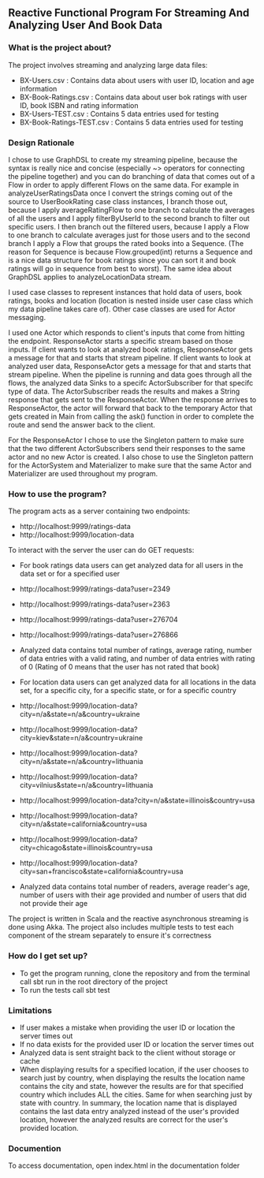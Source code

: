 ## Reactive Functional Program For Streaming And Analyzing User And Book Data ##

### What is the project about? ###

The project involves streaming and analyzing large data files:

* BX-Users.csv : Contains data about users with user ID, location and age information
* BX-Book-Ratings.csv : Contains data about user bok ratings with user ID, book ISBN and rating information
* BX-Users-TEST.csv : Contains 5 data entries used for testing
* BX-Book-Ratings-TEST.csv : Contains 5 data entries used for testing

### Design Rationale ###

I chose to use GraphDSL to create my streaming pipeline, because the syntax is really nice and concise (especially ~> operators for connecting
the pipeline together) and you can do branching of data that comes out of a Flow in order to apply different Flows on the same data.  For example
in analyzeUserRatingsData once I convert the strings coming out of the source to UserBookRating case class instances, I branch those out, because 
I apply averageRatingFlow to one branch to calculate the averages of all the users and I apply filterByUserId to the second branch to filter out 
specific users.  I then branch out the filtered users, because I apply a Flow to one branch to calculate averages just for those users and to the
second branch I apply a Flow that groups the rated books into a Sequence.  (The reason for Sequence is because Flow.grouped(int) returns a 
Sequence and is a nice data structure for book ratings since you can sort it and book ratings will go in sequence from best to worst). The same 
idea about GraphDSL applies to analyzeLocationData stream.

I used case classes to represent instances that hold data of users, book ratings, books and location (location is nested inside user case class 
which my data pipeline takes care of).  Other case classes are used for Actor messaging.

I used one Actor which responds to client's inputs that come from hitting the endpoint.  ResponseActor starts a specific stream based on those
inputs.  If client wants to look at analyzed book ratings, ResponseActor gets a message for that and starts that stream pipeline.  If client
wants to look at analyzed user data, ResponseActor gets a message for that and starts that stream pipeline.  When the pipeline is running and
data goes through all the flows, the analyzed data Sinks to a specifc ActorSubscriber for that specifc type of data.  The ActorSubscriber reads
the results and makes a String response that gets sent to the ResponseActor.  When the response arrives to ResponseActor, the actor will forward
that back to the temporary Actor that gets created in Main from calling the ask() function in order to complete the route and send the answer
back to the client.

For the ResponseActor I chose to use the Singleton pattern to make sure that the two different ActorSubscribers send their responses to the same
actor and no new Actor is created. I also chose to use the Singleton pattern for the ActorSystem and Materializer to make sure that the same
Actor and Materializer are used throughout my program.

### How to use the program? ###

The program acts as a server containing two endpoints:

* http://localhost:9999/ratings-data
* http://localhost:9999/location-data

To interact with the server the user can do GET requests:

* For book ratings data users can get analyzed data for all users in the data set or for a specified user
* http://localhost:9999/ratings-data?user=2349
* http://localhost:9999/ratings-data?user=2363
* http://localhost:9999/ratings-data?user=276704
* http://localhost:9999/ratings-data?user=276866
* Analyzed data contains total number of ratings, average rating, number of data entries with a valid rating, and number
    of data entries with rating of 0 (Rating of 0 means that the user has not rated that book)

* For location data users can get analyzed data for all locations in the data set, for a specific city, for a specific
    state, or for a specific country
* http://localhost:9999/location-data?city=n/a&state=n/a&country=ukraine
* http://localhost:9999/location-data?city=kiev&state=n/a&country=ukraine
* http://localhost:9999/location-data?city=n/a&state=n/a&country=lithuania
* http://localhost:9999/location-data?city=vilnius&state=n/a&country=lithuania
* http://localhost:9999/location-data?city=n/a&state=illinois&country=usa
* http://localhost:9999/location-data?city=n/a&state=california&country=usa
* http://localhost:9999/location-data?city=chicago&state=illinois&country=usa
* http://localhost:9999/location-data?city=san+francisco&state=california&country=usa
* Analyzed data contains total number of readers, average reader's age, number of users with their age provided and
    number of users that did not provide their age

The project is written in Scala and the reactive asynchronous streaming is done using Akka. The project also includes
multiple tests to test each component of the stream separately to ensure it's correctness

### How do I get set up? ###
* To get the program running, clone the repository and from the terminal call sbt run in the root directory of
    the project
* To run the tests call sbt test

### Limitations ###

* If user makes a mistake when providing the user ID or location the server times out
* If no data exists for the provided user ID or location the server times out
* Analyzed data is sent straight back to the client without storage or cache
* When displaying results for a specified location, if the user chooses to search just by country, when displaying the results the location name
    contains the city and state, however the results are for that specified country which includes ALL the cities. Same for when searching just
    by state with country.  In summary, the location name that is displayed contains the last data entry analyzed instead of the user's provided
    location, however the analyzed results are correct for the user's provided location.

### Documention ###

To access documentation, open index.html in the documentation folder